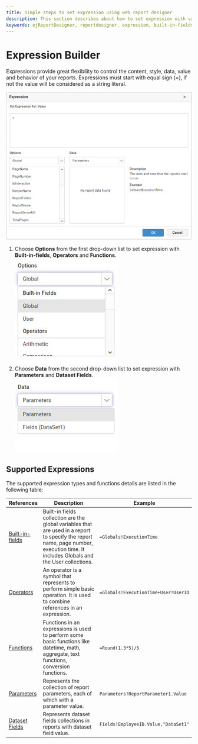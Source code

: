 ```yaml
---
title: Simple steps to set expression using web report designer
description: This section describes about how to set expression with various references using Bold Report Designer
keywords: ejReportDesigner, reportdesigner, expression, built-in-fields
---
```


# Expression Builder

Expressions provide great flexibility to control the content, style, data, value and behavior of your reports. Expressions must start with equal sign (=), if not the value will be considered as a string literal.

![set-an-expression](/static/assets/on-premise/images/report-designer/compose-report/expressions/set-expression.png)

1. Choose **Options** from the first drop-down list to set expression with **Built-in-fields**, **Operators** and **Functions**.
![expression-in-options](/static/assets/on-premise/images/report-designer/compose-report/expressions/options-dropdown.png)
2. Choose **Data** from the second drop-down list to set expression with **Parameters** and **Dataset Fields**.
![expression-in-data](/static/assets/on-premise/images/report-designer/compose-report/expressions/data-dropdown.png)

## Supported Expressions

The supported expression types and functions details are listed in the following table:

|References|Description|Example
|----|-----|-----|
|[Built-in-fields](./../../compose-report/expressions/using-built-in-fields/)|Built-in fields collection are the global variables that are used in a report to specify the report name, page number, execution time. It includes Globals and the User collections.|`=Globals!ExecutionTime`|
|[Operators](./../../compose-report/expressions/using-operators/)| An operator is a symbol that represents to perform simple basic operation. It is used to combine references in an expression.|`=Globals!ExecutionTime+User!UserID`|
|[Functions](./../../compose-report/expressions/using-built-in-functions/)|Functions in an expressions is used to perform some basic functions like datetime, math, aggregate, text functions, conversion functions.|`=Round(1.3*5)/5`|
|[Parameters](./../../compose-report/expressions/using-report-parameters/)|Represents the collection of report parameters, each of which with a parameter value.|`Parameters!ReportParameter1.Value`|
|[Dataset Fields](./../../compose-report/expressions/using-dataset-fields/)|Represents dataset fields collections in reports with dataset field value.|`Fields!EmployeeID.Value,"DataSet1"`|